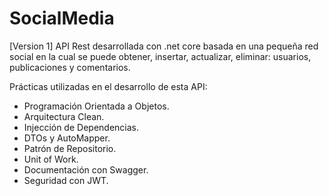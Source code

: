 # SocialMedia

[Version 1]
API Rest desarrollada con .net core basada en una pequeña red social en la cual se puede obtener, insertar, actualizar, eliminar: usuarios, publicaciones y comentarios.

Prácticas utilizadas en el desarrollo de esta API:

- Programación Orientada a Objetos.
- Arquitectura Clean.
- Injección de Dependencias.
- DTOs y AutoMapper.
- Patrón de Repositorio.
- Unit of Work.
- Documentación con Swagger.
- Seguridad con JWT.
